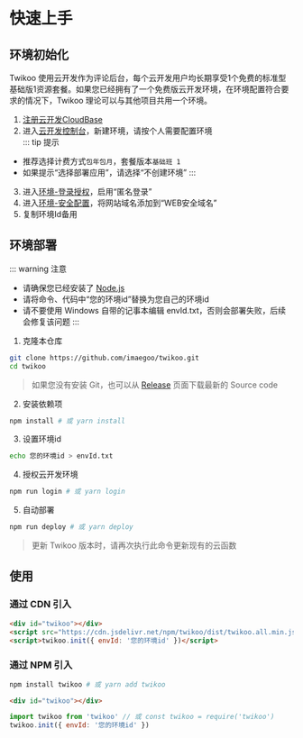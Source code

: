 # 快速上手

## 环境初始化

Twikoo 使用云开发作为评论后台，每个云开发用户均长期享受1个免费的标准型基础版1资源套餐。如果您已经拥有了一个免费版云开发环境，在环境配置符合要求的情况下，Twikoo 理论可以与其他项目共用一个环境。

1. [注册云开发CloudBase](https://curl.qcloud.com/KnnJtUom)
2. 进入[云开发控制台](https://console.cloud.tencent.com/tcb/)，新建环境，请按个人需要配置环境<br>
::: tip 提示
* 推荐选择计费方式`包年包月`，套餐版本`基础班 1`
* 如果提示“选择部署应用”，请选择“不创建环境”
:::
3. 进入[环境-登录授权](https://console.cloud.tencent.com/tcb/env/login)，启用“匿名登录”
4. 进入[环境-安全配置](https://console.cloud.tencent.com/tcb/env/safety)，将网站域名添加到“WEB安全域名”
5. 复制环境Id备用

## 环境部署

::: warning 注意
* 请确保您已经安装了 [Node.js](https://nodejs.org/en/download/)
* 请将命令、代码中“您的环境id”替换为您自己的环境id
* 请不要使用 Windows 自带的记事本编辑 envId.txt，否则会部署失败，后续会修复该问题
:::

1. 克隆本仓库
``` sh
git clone https://github.com/imaegoo/twikoo.git
cd twikoo
```
> 如果您没有安装 Git，也可以从 [Release](https://github.com/imaegoo/twikoo/releases) 页面下载最新的 Source code
2. 安装依赖项
``` sh
npm install # 或 yarn install
```
3. 设置环境id
``` sh
echo 您的环境id > envId.txt
```
4. 授权云开发环境
``` sh
npm run login # 或 yarn login
```
5. 自动部署
``` sh
npm run deploy # 或 yarn deploy
```
> 更新 Twikoo 版本时，请再次执行此命令更新现有的云函数

## 使用

### 通过 CDN 引入

``` html
<div id="twikoo"></div>
<script src="https://cdn.jsdelivr.net/npm/twikoo/dist/twikoo.all.min.js"></script>
<script>twikoo.init({ envId: '您的环境id' })</script>
```

### 通过 NPM 引入

``` sh
npm install twikoo # 或 yarn add twikoo
```

``` html
<div id="twikoo"></div>
```

``` js
import twikoo from 'twikoo' // 或 const twikoo = require('twikoo')
twikoo.init({ envId: '您的环境id' })
```
